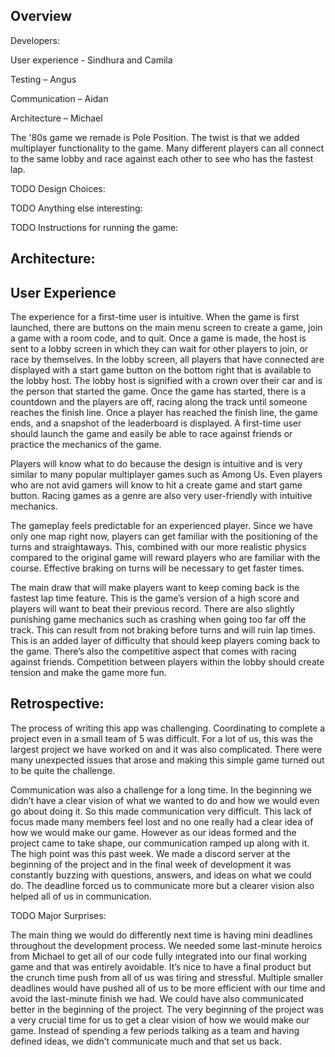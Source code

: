 ## Overview
Developers:

User experience - Sindhura and Camila 

Testing – Angus

Communication – Aidan

Architecture – Michael

The '80s game we remade is Pole Position. The twist is that we added multiplayer functionality to the game. Many different players can all connect to the same lobby and race against each other to see who has the fastest lap.

TODO Design Choices:

TODO Anything else interesting: 

TODO Instructions for running the game: 

## Architecture:

## User Experience 
The experience for a first-time user is intuitive. When the game is first launched, there are buttons on the main menu screen to create a game, join a game with a room code, and to quit. Once a game is made, the host is sent to a lobby screen in which they can wait for other players to join, or race by themselves. In the lobby screen, all players that have connected are displayed with a start game button on the bottom right that is available to the lobby host. The lobby host is signified with a crown over their car and is the person that started the game. Once the game has started, there is a countdown and the players are off, racing along the track until someone reaches the finish line. Once a player has reached the finish line, the game ends, and a snapshot of the leaderboard is displayed. A first-time user should launch the game and easily be able to race against friends or practice the mechanics of the game.

Players will know what to do because the design is intuitive and is very similar to many popular multiplayer games such as Among Us. Even players who are not avid gamers will know to hit a create game and start game button. Racing games as a genre are also very user-friendly with intuitive mechanics. 

The gameplay feels predictable for an experienced player. Since we have only one map right now, players can get familiar with the positioning of the turns and straightaways. This, combined with our more realistic physics compared to the original game will reward players who are familiar with the course. Effective braking on turns will be necessary to get faster times. 

The main draw that will make players want to keep coming back is the fastest lap time feature. This is the game’s version of a high score and players will want to beat their previous record. There are also slightly punishing game mechanics such as crashing when going too far off the track. This can result from not braking before turns and will ruin lap times. This is an added layer of difficulty that should keep players coming back to the game. There’s also the competitive aspect that comes with racing against friends. Competition between players within the lobby should create tension and make the game more fun. 

## Retrospective:
The process of writing this app was challenging. Coordinating to complete a project even in a small team of 5 was difficult. For a lot of us, this was the largest project we have worked on and it was also complicated. There were many unexpected issues that arose and making this simple game turned out to be quite the challenge. 

Communication was also a challenge for a long time. In the beginning we didn’t have a clear vision of what we wanted to do and how we would even go about doing it. So this made communication very difficult. This lack of focus made many members feel lost and no one really had a clear idea of how we would make our game. However as our ideas formed and the project came to take shape, our communication ramped up along with it. The high point was this past week. We made a discord server at the beginning of the project and in the final week of development it was constantly buzzing with questions, answers, and ideas on what we could do. The deadline forced us to communicate more but a clearer vision also helped all of us in communication. 

TODO Major Surprises: 

The main thing we would do differently next time is having mini deadlines throughout the development process. We needed some last-minute heroics from Michael to get all of our code fully integrated into our final working game and that was entirely avoidable. It’s nice to have a final product but the crunch time push from all of us was tiring and stressful. Multiple smaller deadlines would have pushed all of us to be more efficient with our time and avoid the last-minute finish we had. We could have also communicated better in the beginning of the project. The very beginning of the project was a very crucial time for us to get a clear vision of how we would make our game. Instead of spending a few periods talking as a team and having defined ideas, we didn’t communicate much and that set us back. 

